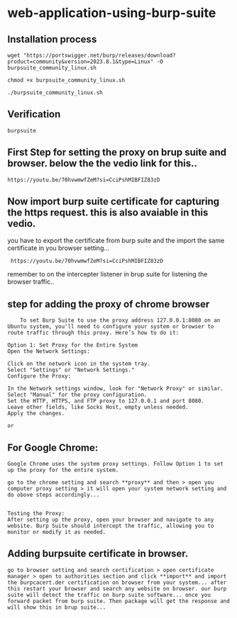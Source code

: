 # web-application-using-burp-suite

## Installation process

    wget "https://portswigger.net/burp/releases/download?product=community&version=2023.8.1&type=Linux" -O burpsuite_community_linux.sh
    
    chmod +x burpsuite_community_linux.sh
    
    ./burpsuite_community_linux.sh

## Verification

    burpsuite

## First Step for setting the proxy on brup suite and browser. below the the vedio link for this..

    https://youtu.be/70hvwmwfZeM?si=CciPshMIBFIZ83zD
## Now import burp suite certificate for capturing the https request. this is also avaiable in this vedio. 

   you have to export the certificate from burp suite and the import the same certificate in you browser setting... 
 
     https://youtu.be/70hvwmwfZeM?si=CciPshMIBFIZ83zD

remember to on the intercepter listener in brup suite for listening the browser traffic..

## step for adding the proxy of chrome browser

        To set Burp Suite to use the proxy address 127.0.0.1:8080 on an Ubuntu system, you'll need to configure your system or browser to route traffic through this proxy. Here’s how to do it:

    Option 1: Set Proxy for the Entire System
    Open the Network Settings:
    
    Click on the network icon in the system tray.
    Select "Settings" or "Network Settings."
    Configure the Proxy:
    
    In the Network settings window, look for "Network Proxy" or similar.
    Select "Manual" for the proxy configuration.
    Set the HTTP, HTTPS, and FTP proxy to 127.0.0.1 and port 8080.
    Leave other fields, like Socks Host, empty unless needed.
    Apply the changes.

    or 

## For Google Chrome:
    Google Chrome uses the system proxy settings. Follow Option 1 to set up the proxy for the entire system.
    
    go to the chrome setting and search **proxy** and then > open you computer proxy setting > it will open your system network setting and do obove steps accordingly... 


    Testing the Proxy:
    After setting up the proxy, open your browser and navigate to any website. Burp Suite should intercept the traffic, allowing you to monitor or modify it as needed.

## Adding burpsuite certificate in browser.

    go to browser setting and search certification > open certificate manager > open to authorities section and click **import** and import the burpcacert.der certification on browser from your system... after this restart your browser and search any website on browser. our burp suite will detect the traffic on burp suite software... once you forward packet from burp suite. Then package will get the response and will show this in brup suite...


